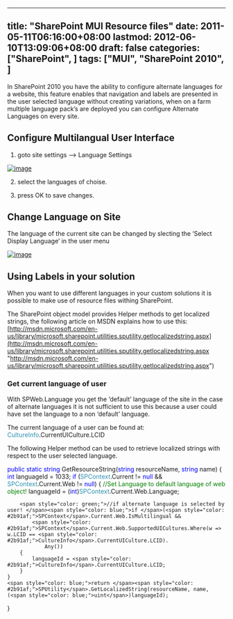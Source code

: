 
---
title: "SharePoint MUI Resource files"
date: 2011-05-11T06:16:00+08:00
lastmod: 2012-06-10T13:09:06+08:00
draft: false
categories: ["SharePoint", ]
tags: ["MUI", "SharePoint 2010", ]
---


In SharePoint 2010 you have the ability to configure alternate languages for a website, this feature enables that navigation and labels are presented in the user selected language without creating variations, when on a farm multiple language pack’s are deployed you can configure Alternate Languages on every site.

## Configure Multilangual User Interface

1. goto site settings –> Language Settings

[![image](https://public.bay.livefilestore.com/y1pzIZqiS1G4RMxFg94sXa8prLrEHes43DKVMDcCEvOwPPLnNsbsM5cjOq5WZ2V436c5U1wbTXPeiOBP7QiuXL18g/image_thumb.png?psid=1 "image")](https://public.bay.livefilestore.com/y1pzIZqiS1G4RMxFg94sXa8prLrEHes43DKVMDcCEvOwPPLnNsbsM5cjOq5WZ2V436c5U1wbTXPeiOBP7QiuXL18g/image_thumb.png?psid=1)

2. select the languages of choise.

3. press OK to save changes.

## Change Language on Site

The language of the current site can be changed by slecting the ‘Select Display Language’ in the user menu

[![image](https://public.bay.livefilestore.com/y1pEj4bw5Jsye3_vOWcItOZjF1qLxVaHSh_jo0TR-QIbt2nMgpLY69Ij5IPGgfwFbPN8v0wCScEG7coZeGTZqEkOA/image_thumb_1.png?psid=1 "image")](https://public.bay.livefilestore.com/y1pzIZqiS1G4RMxFg94sXa8prLrEHes43DKVMDcCEvOwPPLnNsbsM5cjOq5WZ2V436c5U1wbTXPeiOBP7QiuXL18g/image_thumb.png?psid=1)

## Using Labels in your solution

When you want to use different languages in your custom solutions it is possible to make use of resource files withing SharePoint.

The SharePoint object model provides Helper methods to get localized strings, the following article on MSDN explains how to use this: [http://msdn.microsoft.com/en-us/library/microsoft.sharepoint.utilities.sputility.getlocalizedstring.aspx](http://msdn.microsoft.com/en-us/library/microsoft.sharepoint.utilities.sputility.getlocalizedstring.aspx "http://msdn.microsoft.com/en-us/library/microsoft.sharepoint.utilities.sputility.getlocalizedstring.aspx")

### Get current language of user

With SPWeb.Language you get the ‘default’ language of the site in the case of alternate languages it is not sufficient to use this because a user could have set the language to a non ‘default’ language.

The current language of a user can be found at: <span style="color: #2b91af;">CultureInfo</span>.CurrentUICulture.LCID

The following Helper method can be used to retrieve localized strings with respect to the user selected language.

<span style="color: blue;">public static string </span>GetResourceString(<span style="color: blue;">string </span>resourceName, <span style="color: blue;">string </span>name)
{
    <span style="color: blue;">int </span>languageId = 1033;
    <span style="color: blue;">if </span>(<span style="color: #2b91af;">SPContext</span>.Current != <span style="color: blue;">null </span>&& <span style="color: #2b91af;">SPContext</span>.Current.Web != <span style="color: blue;">null</span>)
    {
        <span style="color: green;">//Set Language to default language of web object! </span>languageId = (<span style="color: blue;">int</span>)<span style="color: #2b91af;">SPContext</span>.Current.Web.Language; 
   
        <span style="color: green;">//if alternate language is selected by user! </span><span style="color: blue;">if </span>(<span style="color: #2b91af;">SPContext</span>.Current.Web.IsMultilingual &&
            <span style="color: #2b91af;">SPContext</span>.Current.Web.SupportedUICultures.Where(w => w.LCID == <span style="color: #2b91af;">CultureInfo</span>.CurrentUICulture.LCID).
                Any())
        {
            languageId = <span style="color: #2b91af;">CultureInfo</span>.CurrentUICulture.LCID;
        }
    }
    <span style="color: blue;">return </span><span style="color: #2b91af;">SPUtility</span>.GetLocalizedString(resourceName, name, (<span style="color: blue;">uint</span>)languageId);
}

